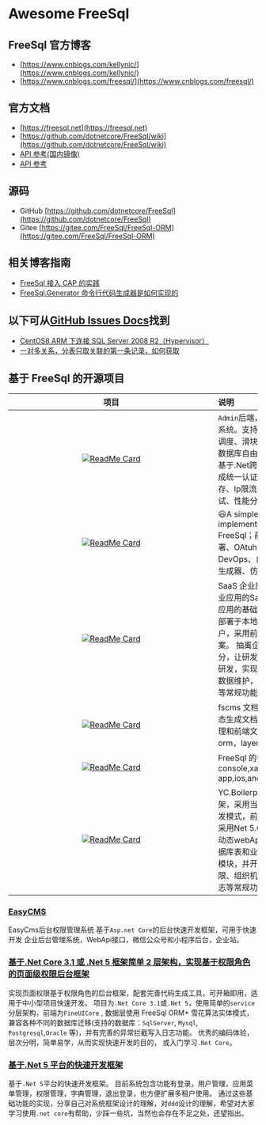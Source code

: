 # Awesome FreeSql

## FreeSql 官方博客

- [https://www.cnblogs.com/kellynic/](https://www.cnblogs.com/kellynic/)
- [https://www.cnblogs.com/freesql/](https://www.cnblogs.com/freesql/)

## 官方文档

- [https://freesql.net](https://freesql.net)
- [https://github.com/dotnetcore/FreeSql/wiki](https://github.com/dotnetcore/FreeSql/wiki)
- [API 参考(国内镜像)](http://124.70.130.97:8082/api/index.html)
- [API 参考](https://docs.dotnet-china.com/FreeSql/index.html)

## 源码

- GitHub [https://github.com/dotnetcore/FreeSql](https://github.com/dotnetcore/FreeSql)
- Gitee [https://gitee.com/FreeSql/FreeSql-ORM](https://gitee.com/FreeSql/FreeSql-ORM)

## 相关博客指南

- [FreeSql 接入 CAP 的实践](https://www.cnblogs.com/igeekfan/p/cap_freesql_flush.html)
- [FreeSql.Generator 命令行代码生成器是如何实现的](https://www.cnblogs.com/igeekfan/p/freesql-generator.html)

## 以下可从[GitHub Issues Docs](https://github.com/dotnetcore/FreeSql/issues?q=label%3Adocs)找到

- [CentOS8 ARM 下连接 SQL Server 2008 R2（Hypervisor）](https://github.com/dotnetcore/FreeSql/issues/601)
- [一对多关系，分表只取关联的第一条记录，如何获取](https://github.com/dotnetcore/FreeSql/issues/430)

## 基于 FreeSql 的开源项目

|项目|说明|
|:--:|:--|
|[![ReadMe Card](https://github-readme-stats.vercel.app/api/pin/?username=zhontai&repo=Admin.Core)](https://github.com/zhontai/Admin.Core)|`Admin`后端，前后端分离的权限管理系统。支持多租户、动态Api、任务调度、滑块拼图验证、国内外主流数据库自由切换和动态高级查询。基于.Net跨平台开发的WebApi。集成统一认证授权、数据验证、缓存、Ip限流、全Api鉴权、集成测试、性能分析、接口文档等。|
|[![ReadMe Card](https://github-readme-stats.vercel.app/api/pin/?username=luoyunchong&repo=lin-cms-dotnetcore)](https://github.com/luoyunchong/lin-cms-dotnetcore)|😃A simple and practical CMS implemented by .NET 6 + FreeSql；前后端分离、Docker部署、OAtuh2授权登录、自动化部署DevOps、自动同步至Gitee、代码生成器、仿掘金专栏|
|[![ReadMe Card](https://github-readme-stats.vercel.app/api/pin/?username=alonsoalon&repo=TenantSite.Server)](https://github.com/alonsoalon/TenantSite.Server)|SaaS 企业应用管理系统，定位于企业应用的SaaS服务框架，企业云端应用的基础开发框架（当然也可以部署于本地），系统被设计用于多租户，采用前端后端完全分离技术方案。 抽离企业应用软件研发公共部分，让研发人员有条件聚焦在业务研发，实现了用于权限管理的基础数据维护，权限赋权，缓存，上传等常规功能。|
|[![ReadMe Card](https://github-readme-stats.vercel.app/api/pin/?username=hejiyong&repo=fscms)](https://github.com/hejiyong/fscms)|fscms 文档类的cms，通过wiki动态生成文档，包括后端完整权限管理和前端文档页，采用freesql orm，layer。|
|[![ReadMe Card](https://github-readme-stats.vercel.app/api/pin/?username=densen2014&repo=FreeSqlDemos)](https://github.com/densen2014/FreeSqlDemos)|FreeSql 的各种工程 demo, console,xamarin app,ios,android,wpf,blazor,nf461|
|[![ReadMe Card](https://github-readme-stats.vercel.app/api/pin/?username=yc-l&repo=yc.boilerplate)](https://github.com/yc-l/yc.boilerplate)|YC.Boilerplate 是一套快速开发框架，采用当下流行的前后端分离开发模式，前端 采用VUE 2.0、后端采用Net 5.0；框架实现了多租户、动态webApi、多种ORM、IOC、数据库表和业务代码生成等等一系列模块，并开发了用户管理、角色权限、组织机构、数据字典、审计日志等常规功能。|

<style>
table th:first-of-type {
   min-width:400px;
}
</style>

<!-- 无法正常预览 -->
<!-- |[![ReadMe Card](https://github-readme-stats.vercel.app/api/pin/?username=jasonyush&repo=EasyCMS)](https://github.com/jasonyush/EasyCMS)|EasyCms 企业建站，事业单位使用的 CMS 管理系统| -->

### [EasyCMS](https://github.com/aprilyush/EasyCMS)

EasyCms后台权限管理系统 基于`Asp.net Core`的后台快速开发框架，可用于快速开发 企业后台管理系统，WebApi接口，微信公众号和小程序后台，企业站。

### [基于.Net Core 3.1 或 .Net 5 框架简单 2 层架构，实现基于权限角色的页面级权限后台框架](https://gitee.com/sundayisblue/BoYuanCore/)

实现页面权限基于权限角色的后台框架，配套完善代码生成工具，可开箱即用，适用于中小型项目快速开发。 项目为`.Net Core 3.1`或`.Net 5`，使用简单的`service`分层架构，前端为`FineUICore` , 数据层使用 FreeSql ORM+
雪花算法实体模式，兼容各种不同的数据库迁移(支持的数据库：`SqlServer`, `Mysql`, `Postgresql`,`Oracle` 等)，并有完善的异常拦截写入日志功能。 优秀的编码体验，层次分明，简单易学，从而实现快速开发的目的，
或入门学习`.Net Core`。

### [基于.Net 5 平台的快速开发框架](https://gitee.com/rongguohao/HaoHaoPlay_Back)

基于`.Net 5`平台的快速开发框架。
目前系统包含功能有登录，用户管理，应用菜单管理，权限管理，字典管理，退出登录，也方便扩展多租户使用。
通过这些基础功能的实现，分享自己对系统框架设计的理解，对`ddd`设计的理解，希望对大家学习使用`.net core`有帮助，少踩一些坑，当然也会存在不足之处，还望指出。
